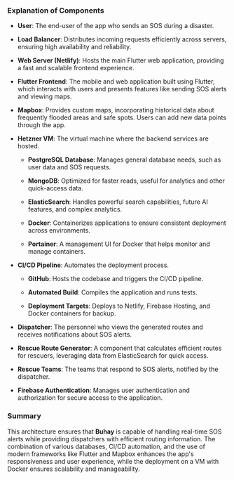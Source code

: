 ### Explanation of Components

- **User**: The end-user of the app who sends an SOS during a disaster.

- **Load Balancer**: Distributes incoming requests efficiently across servers, ensuring high availability and reliability.

- **Web Server (Netlify)**: Hosts the main Flutter web application, providing a fast and scalable frontend experience.

- **Flutter Frontend**: The mobile and web application built using Flutter, which interacts with users and presents features like sending SOS alerts and viewing maps.

- **Mapbox**: Provides custom maps, incorporating historical data about frequently flooded areas and safe spots. Users can add new data points through the app.

- **Hetzner VM**: The virtual machine where the backend services are hosted.

  - **PostgreSQL Database**: Manages general database needs, such as user data and SOS requests.
  
  - **MongoDB**: Optimized for faster reads, useful for analytics and other quick-access data.
  
  - **ElasticSearch**: Handles powerful search capabilities, future AI features, and complex analytics.
  
  - **Docker**: Containerizes applications to ensure consistent deployment across environments.
  
  - **Portainer**: A management UI for Docker that helps monitor and manage containers.

- **CI/CD Pipeline**: Automates the deployment process.

  - **GitHub**: Hosts the codebase and triggers the CI/CD pipeline.
  
  - **Automated Build**: Compiles the application and runs tests.
  
  - **Deployment Targets**: Deploys to Netlify, Firebase Hosting, and Docker containers for backup.

- **Dispatcher**: The personnel who views the generated routes and receives notifications about SOS alerts.

- **Rescue Route Generator**: A component that calculates efficient routes for rescuers, leveraging data from ElasticSearch for quick access.

- **Rescue Teams**: The teams that respond to SOS alerts, notified by the dispatcher.

- **Firebase Authentication**: Manages user authentication and authorization for secure access to the application.


### Summary

This architecture ensures that **Buhay** is capable of handling real-time SOS alerts while providing dispatchers with efficient routing information. The combination of various databases, CI/CD automation, and the use of modern frameworks like Flutter and Mapbox enhances the app's responsiveness and user experience, while the deployment on a VM with Docker ensures scalability and manageability.